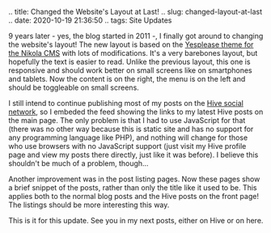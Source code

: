 .. title: Changed the Website's Layout at Last!
.. slug: changed-layout-at-last
.. date: 2020-10-19 21:36:50
.. tags: Site Updates

9 years later - yes, the blog started in 2011 -, I finally got around to changing the website's layout! The new layout is based on the [Yesplease theme for the Nikola CMS][yesplease] with lots of modifications. It's a very barebones layout, but hopefully the text is easier to read. Unlike the previous layout, this one is responsive and should work better on small screens like on smartphones and tablets. Now the content is on the right, the menu is on the left and should be toggleable on small screens.

I still intend to continue publishing most of my posts on the [Hive social network][hiveprofile], so I embeded the feed showing the links to my latest Hive posts on the main page. The only problem is that I had to use JavaScript for that (there was no other way because this is static site and has no support for any programming language like PHP), and nothing will change for those who use browsers with no JavaScript support (just visit my Hive profile page and view my posts there directly, just like it was before). I believe this shouldn't be much of a problem, though...

Another improvement was in the post listing pages. Now these pages show a brief snippet of the posts, rather than only the title like it used to be. This applies both to the normal blog posts and the Hive posts on the front page! The listings should be more interesting this way.

This is it for this update. See you in my next posts, either on Hive or on here.

[yesplease]: https://themes.getnikola.com/v7/yesplease/
[hiveprofile]: https://hive.blog/@aiyumi
